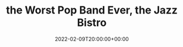 ---
templateKey: event
id: 6B1D1150-C7A4-2542-15BD-83AC10AD4D9A
date: 2022-02-09T20:00:00+00:00
eventTime: 8pm
title: the Worst Pop Band Ever, the Jazz Bistro
artist: the Worst Pop Band Ever
city: Toronto
venue: the Jazz Bistro
group: The Worst Pop Band Ever
guests: Rhonda Stakich
---